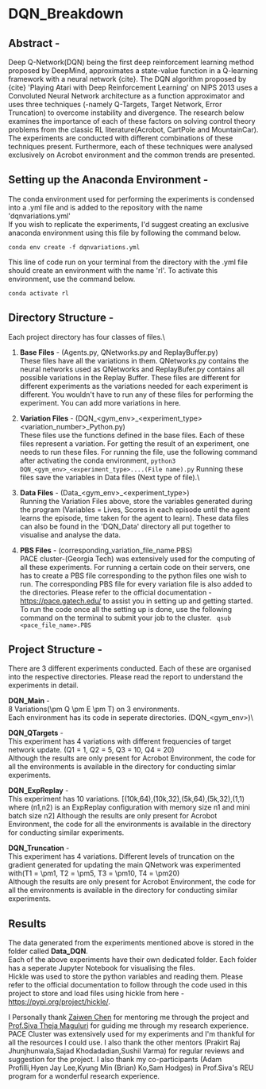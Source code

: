 # DQN_Breakdown

## Abstract -
Deep Q-Network(DQN) being the first deep reinforcement learning method proposed by DeepMind, approximates a state-value function in a Q-learning framework with a neural network {cite}. The DQN algorithm proposed by {cite} 'Playing Atari with Deep Reinforcement Learning' on NIPS 2013 uses a Convoluted Neural Network architecture as a function approximator and uses three techniques (-namely Q-Targets, Target Network, Error Truncation) to overcome instability and divergence. The research below examines the importance of each of these factors on solving control theory problems from the classic RL literature(Acrobot, CartPole and MountainCar). The experiments are conducted with different combinations of these techniques present. Furthermore, each of these techniques were analysed exclusively on Acrobot environment and the common trends are presented.  

## Setting up the Anaconda Environment - 
The conda environment used for performing the experiments is condensed into a .yml file and is added to the repository with the name 'dqnvariations.yml'\
If you wish to replicate the experiments, I'd suggest creating an exclusive anaconda environment using this file by following the command below.

```conda env create -f dqnvariations.yml```

This line of code run on your terminal from the directory with the .yml file should create an environment with the name 'rl'. To activate this environment,
use the command below.

```conda activate rl```

## Directory Structure - 
Each project directory has four classes of files.\

1) **Base Files** - (Agents.py, QNetworks.py and ReplayBuffer.py)\
These files have all the variations in them. QNetworks.py contains the neural networks used as QNetworks and ReplayBufer.py contains all possible variations in the Replay Buffer. These files are different for different experiments
as the variations needed for each experiment is different. You wouldn't have to run any of these files for performing the experiment. You can add more variations in here. 

2) **Variation Files** - (DQN_<gym_env>_<experiment_type><variation_number>_Python.py)\
These files use the functions defined in the base files. Each of these files represent a variation. For getting the result of an experiment, one needs to run these files. 
For running the file, use the following command after activating the conda environment,
```python3 DQN_<gym_env>_<experiment_type>....(File name).py```
Running these files save the variables in Data files (Next type of file).\

3) **Data Files** - (Data_<gym_env>_<experiment_type>)\
Running the Variation Files above, store the variables generated during the program (Variables = Lives, Scores in each episode until the agent learns the episode, time taken for the agent to learn). These data files can also be found in the 'DQN_Data' directory all put together to visualise and analyse the data. 

4) **PBS Files** - (corresponding_variation_file_name.PBS)\
PACE cluster-(Georgia Tech) was extensively used for the computing of all these experiments. For running a certain code on their servers, one has to create a PBS file corresponding to the python files one wish to run. The corresponding PBS file for every variation file is also added to the directories. Please refer to the official documentation - https://pace.gatech.edu/ to assist you in setting up and getting started. To run the code once all the setting up is done, use the following command on the terminal to submit your job to the cluster.
``` qsub <pace_file_name>.PBS``` 

## Project Structure -
There are 3 different experiments conducted. Each of these are organised into the respective directories.
Please read the report to understand the experiments in detail.

**DQN_Main** - \
8 Variations(\pm Q \pm E \pm T) on 3 environments.\
Each environment has its code in seperate directories. (DQN_<gym_env>)\

**DQN_QTargets** - \
This experiment has 4 variations with different frequencies of target network update. (Q1 = 1, Q2 = 5, Q3 = 10, Q4 = 20)\
Although the results are only present for Acrobot Environment, the code for all the environments is available in the directory for conducting simlar experiments.

**DQN_ExpReplay** - \
This experiment has 10 variations. [(10k,64),(10k,32),(5k,64),(5k,32),(1,1) where (n1,n2) is an ExpReplay configuration with memory size n1 and mini batch size n2]
Although the results are only present for Acrobot Environment, the code for all the environments is available in the directory for conducting similar experiments.

**DQN_Truncation** - \
This experiment has 4 variations. Different levels of truncation on the gradient generated for updating the main QNetwork was experimented with(T1 = \pm1, T2 = \pm5, T3 = \pm10, T4 = \pm20)\
Although the results are only present for Acrobot Environment, the code for all the environments is available in the directory for conducting similar experiments.

## Results
The data generated from the experiments mentioned above is stored in the folder called **Data_DQN**.\
Each of the above experiments have their own dedicated folder. Each folder has a seperate Jupyter Notebook for visualising the files.\
Hickle was used to store the python variables and reading them. Please refer to the official documentation to follow through the code used in this project to store and load files using hickle from here - https://pypi.org/project/hickle/.

I Personally thank [Zaiwen Chen](https://www.zaiweichen.com/) for mentoring me through the project and [Prof.Siva Theja Maguluri](https://sites.google.com/site/sivatheja/group?authuser=0) for guiding me through my research experience. PACE Cluster was extensively used for my experiments and I'm thankful for all the resources I could use. I also thank the other mentors (Prakirt Raj Jhunjhunwala,Sajad Khodadadian,Sushil Varma) for regular reviews and suggestion for the project. I also thank my co-participants (Adam Profilli,Hyen Jay Lee,Kyung Min (Brian) Ko,Sam Hodges) in Prof.Siva's REU program for a wonderful research experience. 
